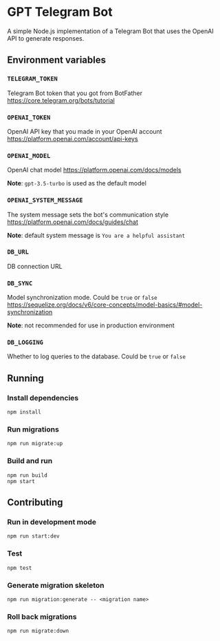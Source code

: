 # GPT Telegram Bot

A simple Node.js implementation of a Telegram Bot that uses the OpenAI API to generate responses.

## Environment variables

### `TELEGRAM_TOKEN`

Telegram Bot token that you got from BotFather
https://core.telegram.org/bots/tutorial

### `OPENAI_TOKEN`

OpenAI API key that you made in your OpenAI account
https://platform.openai.com/account/api-keys

### `OPENAI_MODEL`

OpenAI chat model
https://platform.openai.com/docs/models

**Note**: `gpt-3.5-turbo` is used as the default model

### `OPENAI_SYSTEM_MESSAGE`

The system message sets the bot's communication style
https://platform.openai.com/docs/guides/chat

**Note**: default system message is `You are a helpful assistant`

### `DB_URL`

DB connection URL

### `DB_SYNC`

Model synchronization mode. Could be `true` or `false`
https://sequelize.org/docs/v6/core-concepts/model-basics/#model-synchronization

**Note**: not recommended for use in production environment

### `DB_LOGGING`

Whether to log queries to the database. Could be `true` or `false`

## Running

### Install dependencies

```
npm install
```

### Run migrations

```
npm run migrate:up
```

### Build and run

```
npm run build
npm start
```

## Contributing

### Run in development mode

```
npm run start:dev
```

### Test

```
npm test
```

### Generate migration skeleton

```
npm run migration:generate -- <migration name>
```

### Roll back migrations

```
npm run migrate:down
```


